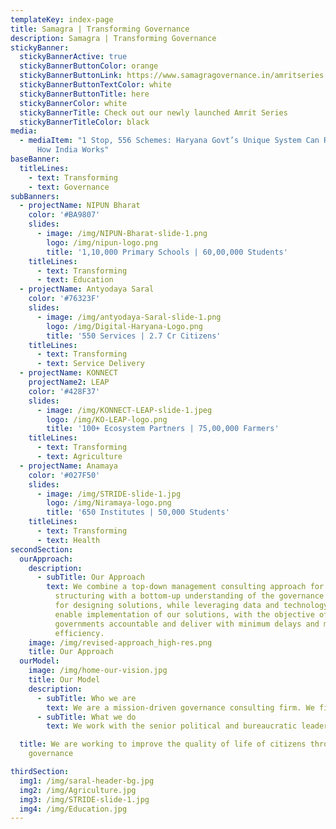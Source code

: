 ```yaml
---
templateKey: index-page
title: Samagra | Transforming Governance
description: Samagra | Transforming Governance
stickyBanner:
  stickyBannerActive: true
  stickyBannerButtonColor: orange
  stickyBannerButtonLink: https://www.samagragovernance.in/amritseries
  stickyBannerButtonTextColor: white
  stickyBannerButtonTitle: here
  stickyBannerColor: white
  stickyBannerTitle: Check out our newly launched Amrit Series
  stickyBannerTitleColor: black
media:
  - mediaItem: "1 Stop, 556 Schemes: Haryana Govt’s Unique System Can Revolutionise
      How India Works"
baseBanner:
  titleLines:
    - text: Transforming
    - text: Governance
subBanners:
  - projectName: NIPUN Bharat
    color: '#BA9807'
    slides:
      - image: /img/NIPUN-Bharat-slide-1.png
        logo: /img/nipun-logo.png
        title: '1,10,000 Primary Schools | 60,00,000 Students'
    titleLines:
      - text: Transforming
      - text: Education
  - projectName: Antyodaya Saral
    color: '#76323F'
    slides:
      - image: /img/antyodaya-Saral-slide-1.png
        logo: /img/Digital-Haryana-Logo.png
        title: '550 Services | 2.7 Cr Citizens'
    titleLines:
      - text: Transforming
      - text: Service Delivery
  - projectName: KONNECT
    projectName2: LEAP
    color: '#428F37'
    slides:
      - image: /img/KONNECT-LEAP-slide-1.jpeg
        logo: /img/KO-LEAP-logo.png
        title: '100+ Ecosystem Partners | 75,00,000 Farmers'
    titleLines:
      - text: Transforming
      - text: Agriculture
  - projectName: Anamaya
    color: '#027F50'
    slides:
      - image: /img/STRIDE-slide-1.jpg
        logo: /img/Niramaya-logo.png
        title: '650 Institutes | 50,000 Students'
    titleLines:
      - text: Transforming
      - text: Health
secondSection:
  ourApproach:
    description:
      - subTitle: Our Approach
        text: We combine a top-down management consulting approach for problem
          structuring with a bottom-up understanding of the governance ecosystem
          for designing solutions, while leveraging data and technology to
          enable implementation of our solutions, with the objective of making
          governments accountable and deliver with minimum delays and maximum
          efficiency.
    image: /img/revised-approach_high-res.png
    title: Our Approach
  ourModel:
    image: /img/home-our-vision.jpg
    title: Our Model
    description:
      - subTitle: Who we are 
        text: We are a mission-driven governance consulting firm. We firmly believe in governance being the primary lever of change to create large scale impact in the country. 
      - subTitle: What we do
        text: We work with the senior political and bureaucratic leadership of states to solve governance problems at scale. We co-work with the government to diagnose the problem, design a transformation roadmap and implement the same. Our solutions are rooted in the realities of governance in India. We leverage tech & data to enable systemic transformations. 

  title: We are working to improve the quality of life of citizens through better
    governance

thirdSection:
  img1: /img/saral-header-bg.jpg
  img2: /img/Agriculture.jpg
  img3: /img/STRIDE-slide-1.jpg
  img4: /img/Education.jpg
---
```

